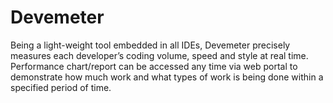 # Devemeter
Being a light-weight tool embedded in all IDEs, Devemeter precisely measures each developer’s coding volume, speed and style at real time. Performance chart/report can be accessed any time via web portal to demonstrate how much work and what types of work is being done within a specified period of time. 
